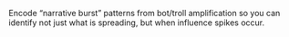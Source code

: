 Encode “narrative burst” patterns from bot/troll amplification so you can identify not just what is spreading, but when influence spikes occur.